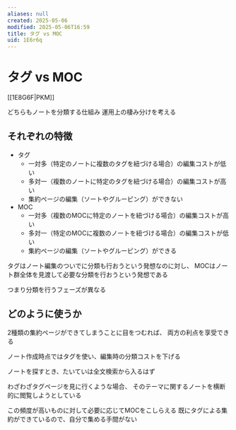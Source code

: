 ```yaml
---
aliases: null
created: 2025-05-06
modified: 2025-05-06T16:59
title: タグ vs MOC
uid: 1E6r6q
---
```


# タグ vs MOC

[[1E8G6F|PKM]]

どちらもノートを分類する仕組み
運用上の棲み分けを考える

## それぞれの特徴

- タグ
    - 一対多（特定のノートに複数のタグを紐づける場合）の編集コストが低い
    - 多対一（複数のノートに特定のタグを紐づける場合）の編集コストが高い
    - 集約ページの編集（ソートやグルーピング）ができない
- MOC
    - 一対多（複数のMOCに特定のノートを紐づける場合）の編集コストが高い
    - 多対一（特定のMOCに複数のノートを紐づける場合）の編集コストが低い
    - 集約ページの編集（ソートやグルーピング）ができる

タグはノート編集のついでに分類も行おうという発想なのに対し、
MOCはノート群全体を見渡して必要な分類を行おうという発想である

つまり分類を行うフェーズが異なる

## どのように使うか

2種類の集約ページができてしまうことに目をつむれば、
両方の利点を享受できる

ノート作成時点ではタグを使い、編集時の分類コストを下げる

ノートを探すとき、たいていは全文検索から入るはず

わざわざタグページを見に行くような場合、
そのテーマに関するノートを横断的に閲覧しようとしている

この頻度が高いものに対して必要に応じてMOCをこしらえる
既にタグによる集約ができているので、自分で集める手間がない